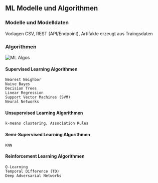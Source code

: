 ## ML Modelle und Algorithmen

### Modelle und Modelldaten

Vorlagen CSV, REST (API/Endpoint), Artifakte erzeugt aus Traingsdaten

### Algorithmen

![ML Algos](statics/ml-algos.png)

#### Supervised Learning Algorithmen
    Nearest Neighbor
    Naive Bayes
    Decision Trees
    Linear Regression
    Support Vector Machines (SVM)
    Neural Networks

#### Unsupervised Learning Algorithmen
    k-means clustering, Association Rules

#### Semi-Supervised Learning Algorithmen
    KNN

#### Reinforcement Learning Algorithmen
    Q-Learning
    Temporal Difference (TD)
    Deep Adversarial Networks





[602]:https://machinelearningmastery.com/a-tour-of-machine-learning-algorithms/